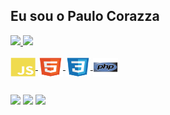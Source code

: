 ## Eu sou o Paulo Corazza
 <div>
  <a href="https://github.com/paulocorazza">
  <img height="180em" src="https://github-readme-stats.vercel.app/api?username=paulocorazza&show_icons=true&theme=material&include_all_commits=true&count_private=true"/>
  <img height="180em" src="https://github-readme-stats.vercel.app/api/top-langs/?username=paulocorazza&layout=compact&langs_count=7&theme=material"/>
</div>
<div style="display: inline_block"><br>
  <img align="center"  height="30" width="40" src="https://raw.githubusercontent.com/devicons/devicon/master/icons/javascript/javascript-plain.svg">
  <img align="center" height="30" width="40" src="https://raw.githubusercontent.com/devicons/devicon/master/icons/html5/html5-original.svg">
  <img align="center"  height="30" width="40" src="https://raw.githubusercontent.com/devicons/devicon/master/icons/css3/css3-original.svg">
  <img align="center"  height="30" width="40" src="https://raw.githubusercontent.com/devicons/devicon/master/icons/php/php-original.svg">
</div>
  
  ##
 
<div> 

  <a href="https://instagram.com/corazzapaul0" target="_blank"><img src="https://img.shields.io/badge/-Instagram-%23E4405F?style=for-the-badge&logo=instagram&logoColor=white" target="_blank"></a>
  <a href = "mailto:corazza.paulovinicius@gmail.com"><img src="https://img.shields.io/badge/-Gmail-%23333?style=for-the-badge&logo=gmail&logoColor=white" target="_blank"></a>
  <a href="https://www.linkedin.com/in/corazzapaulo" target="_blank"><img src="https://img.shields.io/badge/-LinkedIn-%230077B5?style=for-the-badge&logo=linkedin&logoColor=white" target="_blank"></a> 
 

 
</div>
